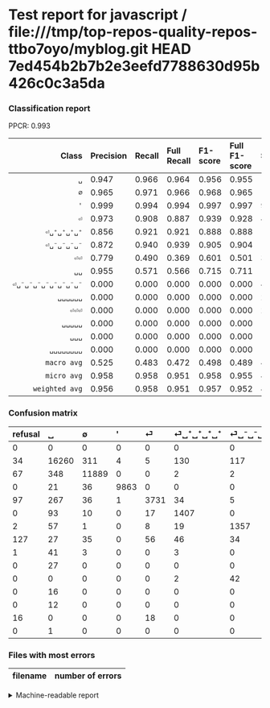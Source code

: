 # Test report for javascript / file:///tmp/top-repos-quality-repos-ttbo7oyo/myblog.git HEAD 7ed454b2b7b2e3eefd7788630d95b426c0c3a5da

### Classification report

PPCR: 0.993

| Class | Precision | Recall | Full Recall | F1-score | Full F1-score | Support | Full Support | PPCR |
|------:|:----------|:-------|:------------|:---------|:---------|:--------|:-------------|:-----|
| `␣` | 0.947| 0.966| 0.964| 0.956| 0.955| 16838| 16872| 0.998 |
| `∅` | 0.965| 0.971| 0.966| 0.968| 0.965| 12241| 12308| 0.995 |
| `'` | 0.999| 0.994| 0.994| 0.997| 0.997| 9920| 9920| 1.000 |
| `⏎` | 0.973| 0.908| 0.887| 0.939| 0.928| 4111| 4208| 0.977 |
| `⏎␣⁺␣⁺␣⁺␣⁺` | 0.856| 0.921| 0.921| 0.888| 0.888| 1527| 1527| 1.000 |
| `⏎␣⁻␣⁻␣⁻␣⁻` | 0.872| 0.940| 0.939| 0.905| 0.904| 1443| 1445| 0.999 |
| `⏎⏎` | 0.779| 0.490| 0.369| 0.601| 0.501| 388| 515| 0.753 |
| `␣␣` | 0.955| 0.571| 0.566| 0.715| 0.711| 112| 113| 0.991 |
| `⏎␣⁻␣⁻␣⁻␣⁻␣⁻␣⁻␣⁻␣⁻` | 0.000| 0.000| 0.000| 0.000| 0.000| 44| 44| 1.000 |
| `␣␣␣␣␣␣` | 0.000| 0.000| 0.000| 0.000| 0.000| 28| 28| 1.000 |
| `⏎⏎⏎` | 0.000| 0.000| 0.000| 0.000| 0.000| 23| 39| 0.590 |
| `␣␣␣␣␣` | 0.000| 0.000| 0.000| 0.000| 0.000| 17| 17| 1.000 |
| `␣␣␣` | 0.000| 0.000| 0.000| 0.000| 0.000| 12| 12| 1.000 |
| `␣␣␣␣␣␣␣␣` | 0.000| 0.000| 0.000| 0.000| 0.000| 1| 1| 1.000 |
| `macro avg` | 0.525| 0.483| 0.472| 0.498| 0.489| 46705| 47049| 0.993 |
| `micro avg` | 0.958| 0.958| 0.951| 0.958| 0.955| 46705| 47049| 0.993 |
| `weighted avg` | 0.956| 0.958| 0.951| 0.957| 0.952| 46705| 47049| 0.993 |

### Confusion matrix

|refusal|  ␣| ∅| '| ⏎| ⏎␣⁺␣⁺␣⁺␣⁺| ⏎␣⁻␣⁻␣⁻␣⁻| ⏎⏎| ␣␣| ␣␣␣␣␣␣| ⏎␣⁻␣⁻␣⁻␣⁻␣⁻␣⁻␣⁻␣⁻| ␣␣␣␣␣| ␣␣␣| ⏎⏎⏎| ␣␣␣␣␣␣␣␣| 
|:---|:---|:---|:---|:---|:---|:---|:---|:---|:---|:---|:---|:---|:---|:---|
|0 |0 |0 |0 |0 |0 |0 |0 |0 |0 |0 |0 |0 |0 |0 |
|34 |16260 |311 |4 |5 |130 |117 |8 |3 |0 |0 |0 |0 |0 |0 |
|67 |348 |11889 |0 |0 |2 |2 |0 |0 |0 |0 |0 |0 |0 |0 |
|0 |21 |36 |9863 |0 |0 |0 |0 |0 |0 |0 |0 |0 |0 |0 |
|97 |267 |36 |1 |3731 |34 |5 |37 |0 |0 |0 |0 |0 |0 |0 |
|0 |93 |10 |0 |17 |1407 |0 |0 |0 |0 |0 |0 |0 |0 |0 |
|2 |57 |1 |0 |8 |19 |1357 |1 |0 |0 |0 |0 |0 |0 |0 |
|127 |27 |35 |0 |56 |46 |34 |190 |0 |0 |0 |0 |0 |0 |0 |
|1 |41 |3 |0 |0 |3 |0 |1 |64 |0 |0 |0 |0 |0 |0 |
|0 |27 |0 |0 |0 |0 |0 |1 |0 |0 |0 |0 |0 |0 |0 |
|0 |0 |0 |0 |0 |2 |42 |0 |0 |0 |0 |0 |0 |0 |0 |
|0 |16 |0 |0 |0 |0 |0 |1 |0 |0 |0 |0 |0 |0 |0 |
|0 |12 |0 |0 |0 |0 |0 |0 |0 |0 |0 |0 |0 |0 |0 |
|16 |0 |0 |0 |18 |0 |0 |5 |0 |0 |0 |0 |0 |0 |0 |
|0 |1 |0 |0 |0 |0 |0 |0 |0 |0 |0 |0 |0 |0 |0 |

### Files with most errors

| filename | number of errors|
|:----:|:-----|

<details>
    <summary>Machine-readable report</summary>
```json
{
  "cl_report": {"\u0027": {"f1-score": 0.9968667879522942, "precision": 0.9994933117146332, "recall": 0.9942540322580645, "support": 9920}, "macro avg": {"f1-score": 0.4977853893828383, "precision": 0.5247238379321238, "recall": 0.48297656682406814, "support": 46705}, "micro avg": {"f1-score": 0.9583770474253291, "precision": 0.9583770474253291, "recall": 0.9583770474253291, "support": 46705}, "weighted avg": {"f1-score": 0.9565438580089464, "precision": 0.9559214570377718, "recall": 0.9583770474253291, "support": 46705}, "\u2205": {"f1-score": 0.9680807751811742, "precision": 0.9649379108838568, "recall": 0.971244179397108, "support": 12241}, "\u23ce": {"f1-score": 0.939088849735716, "precision": 0.9728813559322034, "recall": 0.907565069326198, "support": 4111}, "\u23ce\u23ce": {"f1-score": 0.6012658227848101, "precision": 0.7786885245901639, "recall": 0.4896907216494845, "support": 388}, "\u23ce\u23ce\u23ce": {"f1-score": 0.0, "precision": 0.0, "recall": 0.0, "support": 23}, "\u23ce\u2423\u207a\u2423\u207a\u2423\u207a\u2423\u207a": {"f1-score": 0.8876971608832808, "precision": 0.8563603164942178, "recall": 0.9214145383104125, "support": 1527}, "\u23ce\u2423\u207b\u2423\u207b\u2423\u207b\u2423\u207b": {"f1-score": 0.9046666666666666, "precision": 0.8715478484264612, "recall": 0.9404019404019404, "support": 1443}, "\u23ce\u2423\u207b\u2423\u207b\u2423\u207b\u2423\u207b\u2423\u207b\u2423\u207b\u2423\u207b\u2423\u207b": {"f1-score": 0.0, "precision": 0.0, "recall": 0.0, "support": 44}, "\u2423": {"f1-score": 0.9562455892731123, "precision": 0.9470005824111823, "recall": 0.965672882765174, "support": 16838}, "\u2423\u2423": {"f1-score": 0.7150837988826816, "precision": 0.9552238805970149, "recall": 0.5714285714285714, "support": 112}, "\u2423\u2423\u2423": {"f1-score": 0.0, "precision": 0.0, "recall": 0.0, "support": 12}, "\u2423\u2423\u2423\u2423\u2423": {"f1-score": 0.0, "precision": 0.0, "recall": 0.0, "support": 17}, "\u2423\u2423\u2423\u2423\u2423\u2423": {"f1-score": 0.0, "precision": 0.0, "recall": 0.0, "support": 28}, "\u2423\u2423\u2423\u2423\u2423\u2423\u2423\u2423": {"f1-score": 0.0, "precision": 0.0, "recall": 0.0, "support": 1}},
  "cl_report_full": {"\u0027": {"f1-score": 0.9968667879522942, "precision": 0.9994933117146332, "recall": 0.9942540322580645, "support": 9920}, "macro avg": {"f1-score": 0.4892070579796862, "precision": 0.5247238379321238, "recall": 0.4718857935274374, "support": 47049}, "micro avg": {"f1-score": 0.9548605926147151, "precision": 0.9583770474253291, "recall": 0.9513698484558651, "support": 47049}, "weighted avg": {"f1-score": 0.952058778986862, "precision": 0.9551557262536112, "recall": 0.9513698484558651, "support": 47049}, "\u2205": {"f1-score": 0.965447236997036, "precision": 0.9649379108838568, "recall": 0.9659571010724732, "support": 12308}, "\u23ce": {"f1-score": 0.927763272410792, "precision": 0.9728813559322034, "recall": 0.8866444866920152, "support": 4208}, "\u23ce\u23ce": {"f1-score": 0.5006587615283268, "precision": 0.7786885245901639, "recall": 0.36893203883495146, "support": 515}, "\u23ce\u23ce\u23ce": {"f1-score": 0.0, "precision": 0.0, "recall": 0.0, "support": 39}, "\u23ce\u2423\u207a\u2423\u207a\u2423\u207a\u2423\u207a": {"f1-score": 0.8876971608832808, "precision": 0.8563603164942178, "recall": 0.9214145383104125, "support": 1527}, "\u23ce\u2423\u207b\u2423\u207b\u2423\u207b\u2423\u207b": {"f1-score": 0.9040639573617588, "precision": 0.8715478484264612, "recall": 0.9391003460207612, "support": 1445}, "\u23ce\u2423\u207b\u2423\u207b\u2423\u207b\u2423\u207b\u2423\u207b\u2423\u207b\u2423\u207b\u2423\u207b": {"f1-score": 0.0, "precision": 0.0, "recall": 0.0, "support": 44}, "\u2423": {"f1-score": 0.9552905234710065, "precision": 0.9470005824111823, "recall": 0.9637268847795164, "support": 16872}, "\u2423\u2423": {"f1-score": 0.711111111111111, "precision": 0.9552238805970149, "recall": 0.5663716814159292, "support": 113}, "\u2423\u2423\u2423": {"f1-score": 0.0, "precision": 0.0, "recall": 0.0, "support": 12}, "\u2423\u2423\u2423\u2423\u2423": {"f1-score": 0.0, "precision": 0.0, "recall": 0.0, "support": 17}, "\u2423\u2423\u2423\u2423\u2423\u2423": {"f1-score": 0.0, "precision": 0.0, "recall": 0.0, "support": 28}, "\u2423\u2423\u2423\u2423\u2423\u2423\u2423\u2423": {"f1-score": 0.0, "precision": 0.0, "recall": 0.0, "support": 1}},
  "ppcr": 0.9926884737188888
}
```
</details>
